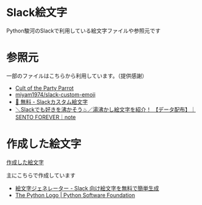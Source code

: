 # Slack絵文字

Python駿河のSlackで利用している絵文字ファイルや参照元です

# 参照元

一部のファイルはこちらから利用しています。（提供感謝）

- [Cult of the Party Parrot](https://cultofthepartyparrot.com/)
- [miyam1974/slack-custom-emoji](https://github.com/miyam1974/slack-custom-emoji/)
- [🌈 無料 - Slackカスタム絵文字](http://slack-emoji.webflow.io/)
- [＼Slackでも好きを沸かそう♨︎／湯沸かし絵文字を紹介！ 【データ配布】｜SENTO FOREVER｜note](https://note.com/sentoforever/n/nd1333e2bad98)

# 作成した絵文字

[作成した絵文字](./emoji/)

主にこちらで作成しています

- [絵文字ジェネレーター - Slack 向け絵文字を無料で簡単生成](https://emoji-gen.ninja/)
- [The Python Logo | Python Software Foundation](https://www.python.org/community/logos/)